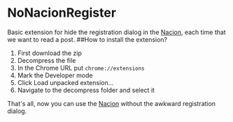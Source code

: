 NoNacionRegister
================

Basic extension for hide the registration dialog in the [Nacion](http://www.nacion.com), each time that we want to read a post.
##How to install the extension?

1. First download the zip
2. Decompress the file
3. In the Chrome URL put `chrome://extensions`
4. Mark the Developer mode
5. Click Load unpacked extension...
6. Navigate to the decompress folder and select it
 
That's all, now you can use the [Nacion](http://www.nacion.com) without the awkward registration dialog.
